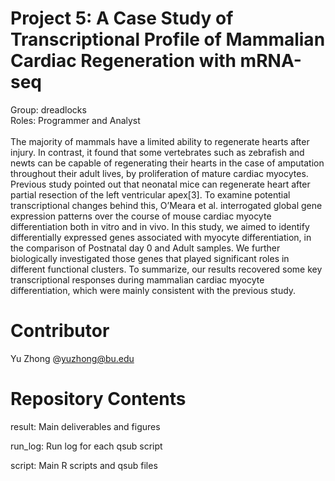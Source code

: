 # Project 5: A Case Study of Transcriptional Profile of Mammalian Cardiac Regeneration with mRNA-seq
Group: dreadlocks <br />
Roles: Programmer and Analyst <br /> <br /> 
The majority of mammals have a limited ability to regenerate hearts after injury. In contrast, it found that some vertebrates such as zebrafish and newts can be capable of regenerating their hearts in the case of amputation throughout their adult lives, by proliferation of mature cardiac myocytes. Previous study pointed out that neonatal mice can regenerate heart after partial resection of the left ventricular apex[3]. To examine potential transcriptional changes behind this, O’Meara et al. interrogated global gene expression patterns over the course of mouse cardiac myocyte differentiation both in vitro and in vivo.
In this study, we aimed to identify differentially expressed genes associated with myocyte differentiation, in the comparison of Postnatal day 0 and Adult samples. We further biologically investigated those genes that played significant roles in different functional clusters. To summarize, our results recovered some key transcriptional responses during mammalian cardiac myocyte differentiation, which were mainly consistent with the previous study.


# Contributor
Yu Zhong @yuzhong@bu.edu

# Repository Contents
result:
  Main deliverables and figures <br />

run_log:
  Run log for each qsub script <br />
  
script:
  Main R scripts and qsub files <br />
